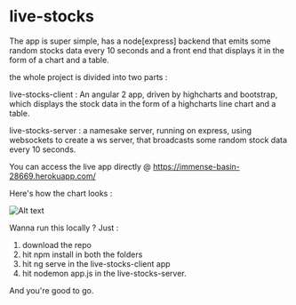 # live-stocks

The app is super simple, has a node[express] backend that emits some random stocks data every 10 seconds and a front end that displays it in the form of a chart and a table. 

the whole project is divided into two parts : 

live-stocks-client : An angular 2 app, driven by highcharts and bootstrap, which displays the stock data in the form of a highcharts line chart and a table. 

live-stocks-server : a namesake server, running on express, using websockets to create a ws server, that broadcasts some random stock data every 10 seconds. 

You can access the live app directly @ https://immense-basin-28669.herokuapp.com/

Here's how the chart looks : 

![Alt text](https://ibb.co/gb3bFF "Line Chart for stock updates")

Wanna run this locally ? Just : 

1. download the repo
2. hit npm install in both the folders
3. hit ng serve in the live-stocks-client app
4. hit nodemon app.js in the live-stocks-server. 

And you're good to go.
